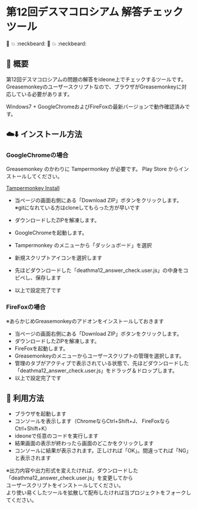 # 第12回デスマコロシアム 解答チェックツール

:ghost: :boom: :neckbeard:
:ghost: :boom: :neckbeard:

## :hammer: 概要
第12回デスマコロシアムの問題の解答をideone上でチェックするツールです。  
Greasemonkeyのユーザースクリプトなので、ブラウザがGreasemonkeyに対応している必要があります。  

Windows7 + GoogleChromeおよびFireFoxの最新バージョンで動作確認済みです。  

## :cloud::arrow_down: インストール方法
### GoogleChromeの場合
Greasemonkey のかわりに Tampermonkey が必要です。
Play Store からインストールしてください。

[Tampermonkey Install](https://chrome.google.com/webstore/detail/tampermonkey/dhdgffkkebhmkfjojejmpbldmpobfkfo?hl=ja)

* 当ページの画面右側にある「Download ZIP」ボタンをクリックします。  
  ※gitになれている方はcloneしてもらった方が早いです

* ダウンロードしたZIPを解凍します。
* GoogleChromeを起動します。
* Tampermonkey のメニューから「ダッシュボード」を選択
* 新規スクリプトアイコンを選択します
* 先ほどダウンロードした「deathma12_answer_check.user.js」の中身をコピペし、保存します
* 以上で設定完了です

### FireFoxの場合
※あらかじめGreasemonkeyのアドオンをインストールしておきます

* 当ページの画面右側にある「Download ZIP」ボタンをクリックします。
* ダウンロードしたZIPを解凍します。
* FireFoxを起動します。
* Greasemonkeyのメニューからユーザースクリプトの管理を選択します。
* 管理のタブがアクティブで表示されている状態で、先ほどダウンロードした「deathma12_answer_check.user.js」をドラッグ＆ドロップします。
* 以上で設定完了です

## :scroll: 利用方法
* ブラウザを起動します
* コンソールを表示します（ChromeならCtrl+Shift+J、 FireFoxならCtrl+Shift+K）
* ideoneで任意のコードを実行します
* 結果画面の表示が終わったら画面のどこかをクリックします
* コンソールに結果が表示されます。正しければ「OK」。間違ってれば「NG」と表示されます

※出力内容や出力形式を変えたければ、ダウンロードした「deathma12_answer_check.user.js」を変更してから  
ユーザースクリプトをインストールしてください。  
より使い易くしたツールを拡散して配布したければ当プロジェクトをフォークしてください。
